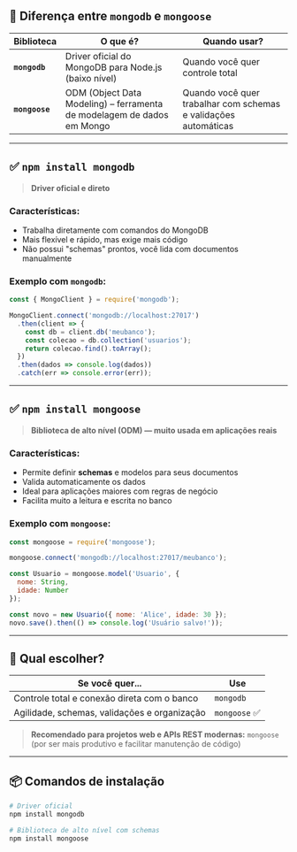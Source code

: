 ## 🔎 Diferença entre `mongodb` e `mongoose`

| Biblioteca     | O que é?                                                               | Quando usar?                                                    |
| -------------- | ---------------------------------------------------------------------- | --------------------------------------------------------------- |
| **`mongodb`**  | Driver oficial do MongoDB para Node.js (baixo nível)                   | Quando você quer controle total                                 |
| **`mongoose`** | ODM (Object Data Modeling) – ferramenta de modelagem de dados em Mongo | Quando você quer trabalhar com schemas e validações automáticas |

---

## ✅ `npm install mongodb`

> **Driver oficial e direto**

### Características:

* Trabalha diretamente com comandos do MongoDB
* Mais flexível e rápido, mas exige mais código
* Não possui "schemas" prontos, você lida com documentos manualmente

### Exemplo com `mongodb`:

```js
const { MongoClient } = require('mongodb');

MongoClient.connect('mongodb://localhost:27017')
  .then(client => {
    const db = client.db('meubanco');
    const colecao = db.collection('usuarios');
    return colecao.find().toArray();
  })
  .then(dados => console.log(dados))
  .catch(err => console.error(err));
```

---

## ✅ `npm install mongoose`

> **Biblioteca de alto nível (ODM) — muito usada em aplicações reais**

### Características:

* Permite definir **schemas** e modelos para seus documentos
* Valida automaticamente os dados
* Ideal para aplicações maiores com regras de negócio
* Facilita muito a leitura e escrita no banco

### Exemplo com `mongoose`:

```js
const mongoose = require('mongoose');

mongoose.connect('mongodb://localhost:27017/meubanco');

const Usuario = mongoose.model('Usuario', {
  nome: String,
  idade: Number
});

const novo = new Usuario({ nome: 'Alice', idade: 30 });
novo.save().then(() => console.log('Usuário salvo!'));
```

---

## 🧠 Qual escolher?

| Se você quer...                              | Use          |
| -------------------------------------------- | ------------ |
| Controle total e conexão direta com o banco  | `mongodb`    |
| Agilidade, schemas, validações e organização | `mongoose` ✅ |

> **Recomendado para projetos web e APIs REST modernas:** `mongoose`
> (por ser mais produtivo e facilitar manutenção de código)

---

## 📦 Comandos de instalação

```bash
# Driver oficial
npm install mongodb

# Biblioteca de alto nível com schemas
npm install mongoose
```
